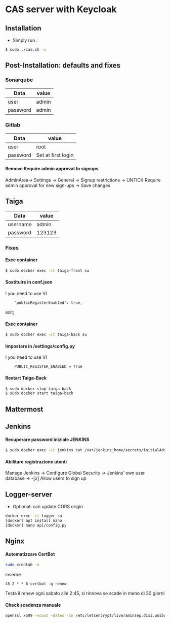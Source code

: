 # CAS server with Keycloak

## Installation
- Simply run :
```bash
$ sudo ./cas.sh -i
```

## Post-Installation: defaults and fixes

### Sonarqube

Data | value
-----|-----
user | admin
password | admin

### Gitlab

  Data | value
  -----|----
  user | root
  password | Set at first login

#### Remove Require admin approval fo signups
AdminArea-> Settings -> General -> Signup restrictions -> UNTICK Require admin approval for new sign-ups -> Save changes

## Taiga

Data | value
-----|-----
username | admin
password | 123123

### Fixes

#### Exec container
```bash
$ sudo docker exec -it taiga-front su
```
#### Sostituire in conf.json
! you need to use VI
```
    "publicRegisterEnabled": true,
```
exit;
#### Exec container
```bash
$ sudo docker exec -it taiga-back su
```

#### Impostare in /settings/config.py
! you need to use VI
```
    PUBLIC_REGISTER_ENABLED = True
```
#### Restart Taiga-Back
```bash
$ sudo docker stop taiga-back
$ sudo docker start taiga-back
```

## Mattermost

## Jenkins
#### Recuperare password iniziale JENKINS
```bash
$ sudo docker exec -it jenkins cat /var/jenkins_home/secrets/initialAdminPassword
```
#### Abilitare registrazione utenti
Manage Jenkins -> Configure Global Security ->  Jenkins’ own user database -> -[x] Allow users to sign up

## Logger-server
- Optional: can update CORS origin
```bash
docker exec -it logger su
[docker] apt install nano
[docker] nano api/config.py
```

## Nginx

####  Automatizzare CertBot

```bash
sudo crontab -e
```
inserire
```
45 2 * * 6 certbot -q renew  
```

Testa il renew ogni sabato alle 2:45, si rinnova se scade in meno di 30 giorni

#### Check scadenza manuale
```bash
openssl x509 -noout -dates -in /etc/letsencrypt/live/aminsep.disi.unibo.it/cert.pem
```
